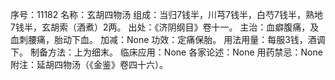 序号：11182
名称：玄胡四物汤
组成：当归7钱半，川芎7钱半，白芍7钱半，熟地7钱半，玄胡索（酒煮）2两。
出处：《济阴纲目》卷十一。
主治：血癖腹痛，及血刺腰痛，胎动下血。
加减：None
功效：定痛保胎。
用法用量：每服3钱，酒调下。
制备方法：上为细末。
临床应用：None
各家论述：None
用药禁忌：None
附注：延胡四物汤（《金鉴》卷四十六）。

